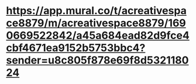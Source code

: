 # https://app.mural.co/t/acreativespace8879/m/acreativespace8879/1690669522842/a45a684ead82d9fce4cbf4671ea9152b5753bbc4?sender=u8c805f878e69f8d532118024